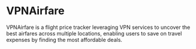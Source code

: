 # VPNAirfare
VPNAirfare is a flight price tracker leveraging VPN services to uncover the best airfares across multiple locations, enabling users to save on travel expenses by finding the most affordable deals.
